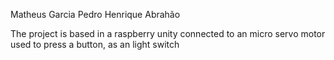 Matheus Garcia
Pedro Henrique Abrahão

The project is based in a raspberry unity connected to an micro servo motor used to press a button, as an light switch 
